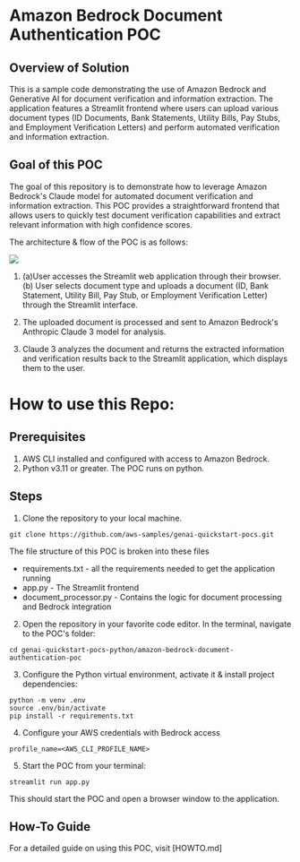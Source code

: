 # Amazon Bedrock Document Authentication POC

## Overview of Solution

This is a sample code demonstrating the use of Amazon Bedrock and Generative AI for document verification and information extraction. The application features a Streamlit frontend where users can upload various document types (ID Documents, Bank Statements, Utility Bills, Pay Stubs, and Employment Verification Letters) and perform automated verification and information extraction.

## Goal of this POC

The goal of this repository is to demonstrate how to leverage Amazon Bedrock's Claude model for automated document verification and information extraction. This POC provides a straightforward frontend that allows users to quickly test document verification capabilities and extract relevant information with high confidence scores.

The architecture & flow of the POC is as follows:

<img src="https://github.com/johahher/amazon-bedrock-document-authenticator-poc/blob/main/images/architecture.png">

1. (a)User accesses the Streamlit web application through their browser. (b) User selects document type and uploads a document (ID, Bank Statement, Utility Bill, Pay Stub, or Employment Verification Letter) through the Streamlit interface.

2. The uploaded document is processed and sent to Amazon Bedrock's Anthropic Claude 3 model for analysis.

3. Claude 3 analyzes the document and returns the extracted information and verification results back to the Streamlit application, which displays them to the user.


# How to use this Repo:

## Prerequisites

1. AWS CLI installed and configured with access to Amazon Bedrock.
2. Python v3.11 or greater. The POC runs on python.

## Steps

1. Clone the repository to your local machine.
```
git clone https://github.com/aws-samples/genai-quickstart-pocs.git
```
The file structure of this POC is broken into these files

- requirements.txt - all the requirements needed to get the application running
- app.py - The Streamlit frontend
- document_processor.py - Contains the logic for document processing and Bedrock integration

2. Open the repository in your favorite code editor. In the terminal, navigate to the POC's folder:
```
cd genai-quickstart-pocs-python/amazon-bedrock-document-authentication-poc
```

3. Configure the Python virtual environment, activate it & install project dependencies:

```
python -m venv .env
source .env/bin/activate
pip install -r requirements.txt
```

4. Configure your AWS credentials with Bedrock access
```
profile_name=<AWS_CLI_PROFILE_NAME>
```

5. Start the POC from your terminal:
```
streamlit run app.py
```

This should start the POC and open a browser window to the application.

## How-To Guide
For a detailed guide on using this POC, visit [HOWTO.md]


